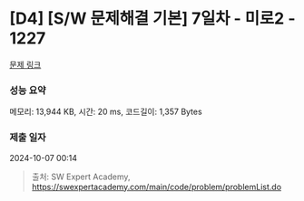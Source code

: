 # [D4] [S/W 문제해결 기본] 7일차 - 미로2 - 1227 

[문제 링크](https://swexpertacademy.com/main/code/problem/problemDetail.do?contestProbId=AV14wL9KAGkCFAYD) 

### 성능 요약

메모리: 13,944 KB, 시간: 20 ms, 코드길이: 1,357 Bytes

### 제출 일자

2024-10-07 00:14



> 출처: SW Expert Academy, https://swexpertacademy.com/main/code/problem/problemList.do